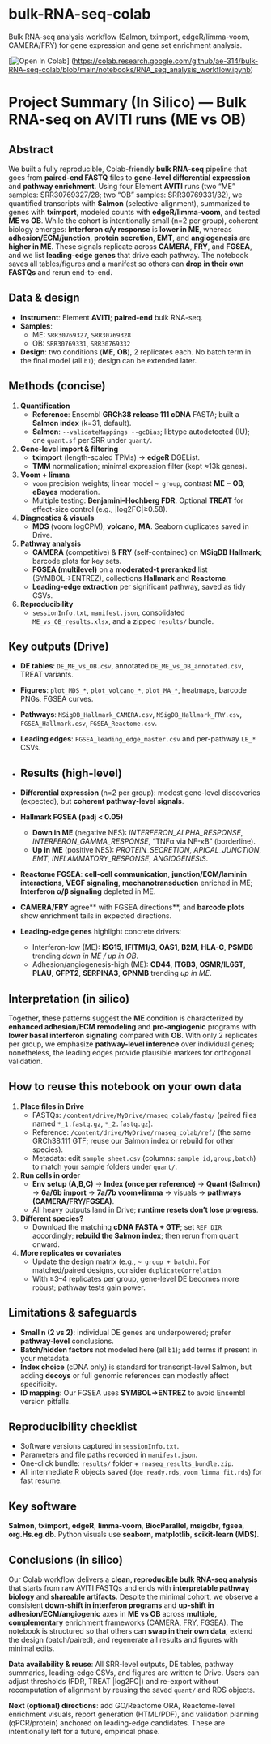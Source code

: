 # bulk-RNA-seq-colab
Bulk RNA-seq analysis workflow (Salmon, tximport, edgeR/limma-voom, CAMERA/FRY) for gene expression and gene set enrichment analysis.

[![Open In Colab](https://colab.research.google.com/assets/colab-badge.svg)]
(https://colab.research.google.com/github/ae-314/bulk-RNA-seq-colab/blob/main/notebooks/RNA_seq_analysis_workflow.ipynb)

# Project Summary (In Silico) — Bulk RNA-seq on AVITI runs (ME vs OB)

## Abstract
We built a fully reproducible, Colab-friendly **bulk RNA-seq** pipeline that goes from **paired-end FASTQ** files to **gene-level differential expression** and **pathway enrichment**. Using four Element **AVITI** runs (two “ME” samples: SRR30769327/28; two “OB” samples: SRR30769331/32), we quantified transcripts with **Salmon** (selective-alignment), summarized to genes with **tximport**, modeled counts with **edgeR/limma-voom**, and tested **ME vs OB**. While the cohort is intentionally small (n=2 per group), coherent biology emerges: **Interferon α/γ response** is **lower in ME**, whereas **adhesion/ECM/junction**, **protein secretion**, **EMT**, and **angiogenesis** are **higher in ME**. These signals replicate across **CAMERA**, **FRY**, and **FGSEA**, and we list **leading-edge genes** that drive each pathway. The notebook saves all tables/figures and a manifest so others can **drop in their own FASTQs** and rerun end-to-end.

## Data & design
- **Instrument**: Element **AVITI**; **paired-end** bulk RNA-seq.
- **Samples**:  
  - ME: `SRR30769327`, `SRR30769328`  
  - OB: `SRR30769331`, `SRR30769332`
- **Design**: two conditions (**ME**, **OB**), 2 replicates each. No batch term in the final model (all `b1`); design can be extended later.

## Methods (concise)
1. **Quantification**  
   - **Reference**: Ensembl **GRCh38 release 111 cDNA** FASTA; built a **Salmon index** (k=31, default).  
   - **Salmon**: `--validateMappings --gcBias`; libtype autodetected (IU); one `quant.sf` per SRR under `quant/`.
2. **Gene-level import & filtering**  
   - **tximport** (length-scaled TPMs) → **edgeR** DGEList.  
   - **TMM** normalization; minimal expression filter (kept ≈13k genes).
3. **Voom + limma**  
   - `voom` precision weights; linear model `~ group`, contrast **ME − OB**; **eBayes** moderation.  
   - Multiple testing: **Benjamini–Hochberg FDR**. Optional **TREAT** for effect-size control (e.g., |log2FC|≥0.58).
4. **Diagnostics & visuals**  
   - **MDS** (voom logCPM), **volcano**, **MA**. Seaborn duplicates saved in Drive.
5. **Pathway analysis**  
   - **CAMERA** (competitive) & **FRY** (self-contained) on **MSigDB Hallmark**; barcode plots for key sets.  
   - **FGSEA (multilevel)** on a **moderated-t preranked** list (SYMBOL→ENTREZ), collections **Hallmark** and **Reactome**.  
   - **Leading-edge extraction** per significant pathway, saved as tidy CSVs.
6. **Reproducibility**  
   - `sessionInfo.txt`, `manifest.json`, consolidated `ME_vs_OB_results.xlsx`, and a zipped `results/` bundle.

## Key outputs (Drive)
- **DE tables**: `DE_ME_vs_OB.csv`, annotated `DE_ME_vs_OB_annotated.csv`, TREAT variants.  
- **Figures**: `plot_MDS_*`, `plot_volcano_*`, `plot_MA_*`, heatmaps, barcode PNGs, FGSEA curves.  
- **Pathways**: `MSigDB_Hallmark_CAMERA.csv`, `MSigDB_Hallmark_FRY.csv`, `FGSEA_Hallmark.csv`, `FGSEA_Reactome.csv`.  
- **Leading edges**: `FGSEA_leading_edge_master.csv` and per-pathway `LE_*` CSVs.

- ## Results (high-level)
- **Differential expression** (n=2 per group): modest gene-level discoveries (expected), but **coherent pathway-level signals**.
- **Hallmark FGSEA (padj < 0.05)**  
  - **Down in ME** (negative NES): *INTERFERON_ALPHA_RESPONSE*, *INTERFERON_GAMMA_RESPONSE*, “TNFα via NF-κB” (borderline).  
  - **Up in ME** (positive NES): *PROTEIN_SECRETION*, *APICAL_JUNCTION*, *EMT*, *INFLAMMATORY_RESPONSE*, *ANGIOGENESIS*.  
- **Reactome FGSEA**: **cell-cell communication**, **junction/ECM/laminin interactions**, **VEGF signaling**, **mechanotransduction** enriched in ME; **Interferon α/β signaling** depleted in ME.
- **CAMERA/FRY** agree** with FGSEA directions**, and **barcode plots** show enrichment tails in expected directions.
- **Leading-edge genes** highlight concrete drivers:  
  - Interferon-low (ME): **ISG15**, **IFITM1/3**, **OAS1**, **B2M**, **HLA-C**, **PSMB8** trending *down in ME / up in OB*.  
  - Adhesion/angiogenesis-high (ME): **CD44**, **ITGB3**, **OSMR/IL6ST**, **PLAU**, **GFPT2**, **SERPINA3**, **GPNMB** trending *up in ME*.

## Interpretation (in silico)
Together, these patterns suggest the **ME** condition is characterized by **enhanced adhesion/ECM remodeling** and **pro-angiogenic** programs with **lower basal interferon signaling** compared with **OB**. With only 2 replicates per group, we emphasize **pathway-level inference** over individual genes; nonetheless, the leading edges provide plausible markers for orthogonal validation.

## How to reuse this notebook on your own data
1. **Place files in Drive**  
   - FASTQs: `/content/drive/MyDrive/rnaseq_colab/fastq/` (paired files named `*_1.fastq.gz`, `*_2.fastq.gz`).  
   - Reference: `/content/drive/MyDrive/rnaseq_colab/ref/` (the same GRCh38.111 GTF; reuse our Salmon index or rebuild for other species).  
   - Metadata: edit `sample_sheet.csv` (columns: `sample_id,group,batch`) to match your sample folders under `quant/`.
2. **Run cells in order**  
   - **Env setup (A,B,C)** → **Index (once per reference)** → **Quant (Salmon)** → **6a/6b import** → **7a/7b voom+limma** → visuals → **pathways (CAMERA/FRY/FGSEA)**.  
   - All heavy outputs land in Drive; **runtime resets don’t lose progress**.
3. **Different species?**  
   - Download the matching **cDNA FASTA + GTF**; set `REF_DIR` accordingly; **rebuild the Salmon index**; then rerun from quant onward.
4. **More replicates or covariates**  
   - Update the design matrix (e.g., `~ group + batch`). For matched/paired designs, consider `duplicateCorrelation`.  
   - With ≥3–4 replicates per group, gene-level DE becomes more robust; pathway tests gain power.

## Limitations & safeguards
- **Small n (2 vs 2)**: individual DE genes are underpowered; prefer **pathway-level** conclusions.  
- **Batch/hidden factors** not modeled here (all `b1`); add terms if present in your metadata.  
- **Index choice** (cDNA only) is standard for transcript-level Salmon, but adding **decoys** or full genomic references can modestly affect specificity.  
- **ID mapping**: Our FGSEA uses **SYMBOL→ENTREZ** to avoid Ensembl version pitfalls.

## Reproducibility checklist
- Software versions captured in `sessionInfo.txt`.  
- Parameters and file paths recorded in `manifest.json`.  
- One-click bundle: `results/` folder + `rnaseq_results_bundle.zip`.  
- All intermediate R objects saved (`dge_ready.rds`, `voom_limma_fit.rds`) for fast resume.

## Key software
**Salmon**, **tximport**, **edgeR**, **limma-voom**, **BiocParallel**, **msigdbr**, **fgsea**, **org.Hs.eg.db**. Python visuals use **seaborn**, **matplotlib**, **scikit-learn (MDS)**.

## Conclusions (in silico)
Our Colab workflow delivers a **clean, reproducible bulk RNA-seq analysis** that starts from raw AVITI FASTQs and ends with **interpretable pathway biology** and **shareable artifacts**. Despite the minimal cohort, we observe a consistent **down-shift in interferon programs** and **up-shift in adhesion/ECM/angiogenic** axes in **ME vs OB** across **multiple, complementary** enrichment frameworks (CAMERA, FRY, FGSEA). The notebook is structured so that others can **swap in their own data**, extend the design (batch/paired), and regenerate all results and figures with minimal edits.

**Data availability & reuse**: All SRR-level outputs, DE tables, pathway summaries, leading-edge CSVs, and figures are written to Drive. Users can adjust thresholds (FDR, TREAT |log2FC|) and re-export without recomputation of alignment by reusing the saved `quant/` and RDS objects.

**Next (optional) directions**: add GO/Reactome ORA, Reactome-level enrichment visuals, report generation (HTML/PDF), and validation planning (qPCR/protein) anchored on leading-edge candidates. These are intentionally left for a future, empirical phase.


